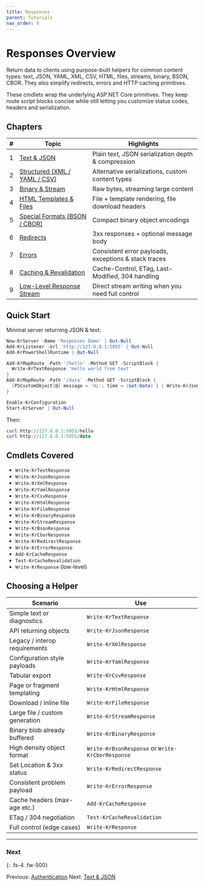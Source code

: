 ```yaml
---
title: Responses
parent: Tutorials
nav_order: 9
---
```


# Responses Overview

Return data to clients using purpose-built helpers for common content types:
text, JSON, YAML, XML, CSV, HTML, files, streams, binary, BSON, CBOR. They
also simplify redirects, errors and HTTP caching primitives.

These cmdlets wrap the underlying ASP.NET Core primitives. They keep route
script blocks concise while still letting you customize status codes,
headers and serialization.

## Chapters

| # | Topic | Highlights |
|---|-------|------------|
| 1 | [Text & JSON](./1.Basic-Text-Json) | Plain text, JSON serialization depth & compression |
| 2 | [Structured (XML / YAML / CSV)](./2.Structured-Xml-Yaml-Csv) | Alternative serializations, custom content types |
| 3 | [Binary & Stream](./3.Binary-Stream) | Raw bytes, streaming large content |
| 4 | [HTML Templates & Files](./4.Html-Templates-Files) | File + template rendering, file download headers |
| 5 | [Special Formats (BSON / CBOR)](./5.Special-Bson-Cbor) | Compact binary object encodings |
| 6 | [Redirects](./6.Redirects) | 3xx responses + optional message body |
| 7 | [Errors](./7.Errors) | Consistent error payloads, exceptions & stack traces |
| 8 | [Caching & Revalidation](./8.Caching) | Cache-Control, ETag, Last-Modified, 304 handling |
| 9 | [Low-Level Response Stream](./9.Low-Level-Response) | Direct stream writing when you need full control |

## Quick Start

Minimal server returning JSON & text:

```powershell
New-KrServer -Name 'Responses Demo' | Out-Null
Add-KrListener -Url 'http://127.0.0.1:5055' | Out-Null
Add-KrPowerShellRuntime | Out-Null

Add-KrMapRoute -Path '/hello' -Method GET -ScriptBlock {
  Write-KrTextResponse 'Hello world from text'
}
Add-KrMapRoute -Path '/data' -Method GET -ScriptBlock {
  [PSCustomObject]@{ message = 'Hi'; time = (Get-Date) } | Write-KrJsonResponse -Compress
}

Enable-KrConfiguration
Start-KrServer | Out-Null
```

Then:

```powershell
curl http://127.0.0.1:5055/hello
curl http://127.0.0.1:5055/data
```

## Cmdlets Covered

- `Write-KrTextResponse`
- `Write-KrJsonResponse`
- `Write-KrXmlResponse`
- `Write-KrYamlResponse`
- `Write-KrCsvResponse`
- `Write-KrHtmlResponse`
- `Write-KrFileResponse`
- `Write-KrBinaryResponse`
- `Write-KrStreamResponse`
- `Write-KrBsonResponse`
- `Write-KrCborResponse`
- `Write-KrRedirectResponse`
- `Write-KrErrorResponse`
- `Add-KrCacheResponse`
- `Test-KrCacheRevalidation`
- `Write-KrResponse` (low-level)

## Choosing a Helper

| Scenario | Use |
|----------|-----|
| Simple text or diagnostics | `Write-KrTextResponse` |
| API returning objects | `Write-KrJsonResponse` |
| Legacy / interop requirements | `Write-KrXmlResponse` |
| Configuration style payloads | `Write-KrYamlResponse` |
| Tabular export | `Write-KrCsvResponse` |
| Page or fragment templating | `Write-KrHtmlResponse` |
| Download / inline file | `Write-KrFileResponse` |
| Large file / custom generation | `Write-KrStreamResponse` |
| Binary blob already buffered | `Write-KrBinaryResponse` |
| High density object format | `Write-KrBsonResponse` or `Write-KrCborResponse` |
| Set Location & 3xx status | `Write-KrRedirectResponse` |
| Consistent problem payload | `Write-KrErrorResponse` |
| Cache headers (max-age etc.) | `Add-KrCacheResponse` |
| ETag / 304 negotiation | `Test-KrCacheRevalidation` |
| Full control (edge cases) | `Write-KrResponse` |

---

### Next

{: .fs-4 .fw-500}

Previous: [Authentication](../8.authentication/index)
Next: [Text & JSON](./1.Basic-Text-Json)
